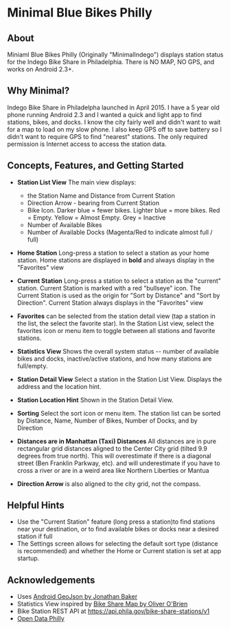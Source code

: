 # Minimal Blue Bikes Philly

## About
Miniaml Blue Bikes Philly (Originally  "MinimalIndego") displays station status for the Indego Bike Share in Philadelphia. There is NO MAP, NO GPS, and works on Android 2.3+.


## Why Minimal?

Indego Bike Share in Philadelpha launched in April 2015.  I have a 5 year old phone running Android 2.3 and I wanted a quick and light app to find stations, bikes, and docks.
I know the city fairly well and didn't want to wait for a map to load on my slow phone.  I also keep GPS off to save battery so I didn't want to require GPS to find "nearest" stations.
The only required permission is Internet access to access the station data.

## Concepts, Features, and Getting Started

* **Station List View** The main view displays:
  * the Station Name and Distance from Current Station
  * Direction Arrow - bearing from Current Station
  * Bike Icon.  Darker blue = fewer bikes.  Lighter blue = more bikes.  Red = Empty.  Yellow = Almost Empty.  Grey = Inactive
  * Number of Available Bikes
  * Number of Available Docks (Magenta/Red to indicate almost full / full)
* **Home Station** Long-press a station to select a station as your home station.  Home stations are displayed in **bold** and always display in the "Favorites" view
* **Current Station** Long-press a station to select a station as the "current" station.  Current Station is marked with a red "bullseye" icon.
The Current Station is used as the origin for "Sort by Distance" and "Sort by Direction".  Current Station always displays in the "Favorites" view
* **Favorites** can be selected from the station detail view (tap a station in the list, the select the favorite star).  In the Station List view, select the favorites icon or menu item to toggle between
all stations and favorite stations.
* **Statistics View** Shows the overall system status -- number of available bikes and docks, inactive/active stations, and how many stations are full/empty.
* **Station Detail View**  Select a station in the Station List View.  Displays the address and the location hint.
* **Station Location Hint** Shown in the Station Detail View.
* **Sorting** Select the sort icon or menu item. The station list can be sorted by Distance, Name, Number of Bikes, Number of Docks, and by Direction

* **Distances are in Manhattan (Taxi) Distances**  All distances are in pure rectangular grid distances aligned to the Center City grid (tilted 9.9 degrees from true north).
This will overestimate if there is a diagonal street (Ben Franklin Parkway, etc). and will underestimate if you have to cross a river or are in a weird area like Northern Liberties or Mantua

* **Direction Arrow** is also aligned to the city grid, not the compass.

## Helpful Hints
* Use the "Current Station" feature (long press a station)to find stations near your destination, or to find available bikes or docks near a desired station if full
* The Settings screen allows for selecting the default sort type (distance is recommended) and whether the Home or Current station is set at app startup.

## Acknowledgements

* Uses [Android GeoJson by Jonathan Baker](https://github.com/cocoahero/android-geojson)
* Statistics View inspired by [Bike Share Map by Oliver O'Brien](http://oobrien.com/bikesharemap/)
* Bike Station REST API at https://api.phila.gov/bike-share-stations/v1
* [Open Data Philly](https://www.opendataphilly.org/dataset/bike-share-stations)